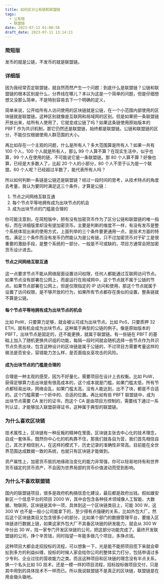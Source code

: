 ```yaml
---
title: 如何区分公有链和联盟链
tags:
  - 公有链
  - 联盟链
date: 2023-07-12 01:00:58
draft_date: 2023-07-11 13:14:21
---
```



### 简短版

发币的就是公链，不发币的就是联盟链。

### 详细版

因为我经常否定联盟链，就自然而然产生一个问题：到底什么是联盟链？公链和联盟链的根本区别是什么，分界线在哪儿？本以为这是一个简单的问题，但是仔细想想又没那么简单，不是特别容易去下一个明确的定义，

简单来说，公开给所有人访问使用的区块链就是公链，在一个小范围内部使用的区块链就是联盟链。这种区别就像是互联网和局域网的区别。但是如果把一条联盟链开放出来，给所有人使用了，它就变成公链了吗？如果这条链使用原始版本的 PBFT 作为共识机制，那它仍然还是联盟链，始终都是联盟链。公链和联盟链的区分，不能仅仅根据使用人群范围的大小。

再比如存在一个主观的问题，什么是所有人？多大范围算是所有人？如果一共有 100 个人，100 个人就是所有人，那么 99 个人算不算？在现实生活中，似乎也算，99 个人在使用的链，不可能说它是一条联盟链。那 80 个人算不算？好像也算，已经是大多数人了，比起 20 个人的小部分，80 个人不至于认为是一个联盟。60 个人呢？已经超过半数了，能代表所有人吗？

所以如何判断一条链是公链还是联盟链？经过一段时间的思考，从技术特点的角度去考量，我认为要同时满足这三个条件，才算是公链：

1. 节点之间网络互联互通
2. 每个节点平等地拥有成为出块节点的机会
3. 成为出块节点的门槛是合理的

你可能注意到，在简短版中，把有没有加密货币作为了区分公链和联盟链的唯一指标，而在详细版里却没有提加密货币。主要是判断的维度不一样，有没有发币是整个系统体现出来的使用方式，上面列举的三个条件要更通用一点，是技术方面的特性。满足三个条件而没有发币仍然能认为是公有链，只不过加密货币对于矿工是很重要的激励手段，是整个系统的一部分，一般是不可或缺的，项目方通常会把加密货币设计进去。

#### 节点之间网络互联互通

这一点要求节点不能从网络层面设置访问权限，任何人都能通过互联网访问节点。如果节点没有部署在公网上，而是运行在局域网中，这个节点就不属于公链的节点。如果节点部署在公网上，但是仅限指定的 IP 访问和使用，那这个节点就属于设置了访问权限，是不够开放的行为，如果所有节点都存在类似的设置，整条链就不算是公链。

#### 每个节点平等地拥有成为出块节点的机会

比如 PoW，只要算力足够，就会被认可成为出块节点。比如 PoS，只要质押 32 ETH，就有机会成为出块节点。这种属于典型的公链的例子。像是原始版本的 PBFT，出块节点是固定的，还不能更换，就属于联盟链。有一些链在 PBFT 的基础上加入了随机更换共识组的功能，每隔一段时间就会随机选择一些节点作为共识节点负责出块，包含这种设计的区块链是属于公链的，不过项目方需要考量这样的做法是否安全，容错能力怎么样，是否面临女巫攻击的风险。

#### 成为出块节点的门槛是合理的

合理是一种主观的感受，因为不好量化，需要项目在设计上去权衡。比如 PoW，获得足够算力去出块是有很高成本的，这个成本就是门槛，如果门槛太低，所有节点都轻易出块，网络会乱，如果门槛太高，没有人能达到，出不了块，都是不合适的。这个门槛需要一个折中的、合适的位置。再比如有些 PBFT 联盟链中，成为出块节点需要 CA 发行的证书，而这个 CA 是由项目方控制的，需要线下通过一系列认证，才能够加入联盟获得证书，这种属于典型的联盟链。

### 为什么喜欢区块链

技术属性上，区块链有一种反叛的精神在里面，区块链主张去中心化的技术理念，自成一套体系，既然你中心化的机构靠不住，那我们就各自为营，我们首先相信自己，其次才相信别人，在这样的模式下，历史记录的准确性非常高。目前能在全世界范围达成数据一致的系统，也就只有区块链才能做到。

资产属性上，加密货币抵抗地缘政治变化的能力非常强，你可以轻易地持有和世界货币锚定的货币资产，不会因为世界局部的货币价值波动而受到影响。

### 为什么不喜欢联盟链

国内的联盟链项目，很多是政府机构搞信息化建设，最后都是政府出钱。假如雄安新区一个信息平台的项目 2000 W，其中会包含各种技术领域像人工智能、大数据、物联网，区块链是其中一项，具体到这一个区块链类目上，可能 300 W，这 300 W 也不是一般小公司能拿下的，至少得有点强硬的关系，比如外包大厂。然后这个区块链类目又包含很多小的部分，比如某个部门的数据管理平台，要接入区块链进行数据上链，如果这家外包大厂不具备区块链的研发能力，就会从 300 W 中分出 30 W，找一家专门开发区块链的公司，把这部分功能完成了。最终开发联盟链的公司，挣个辛苦钱，同时指望一年能多做几个项目，多挣点钱。

这种项目大都会走招投标的流程，可以想象一下，光是能不能把项目揽下来就会牵扯到多方的利益纠缠，投标的时候人家会给你公司的整体实力打分，包括申请过多少专利、企业过往的营收能力之类。而且这种项目和区块链的理念没有半点关系，换一个名头比如 5G 技术，还是一模一样的项目流程，招标投标做项目交付，只是其中用到的具体技术不一样而已。所以我说联盟链不是真正的区块链，联盟链是在用金锄头锄地。



